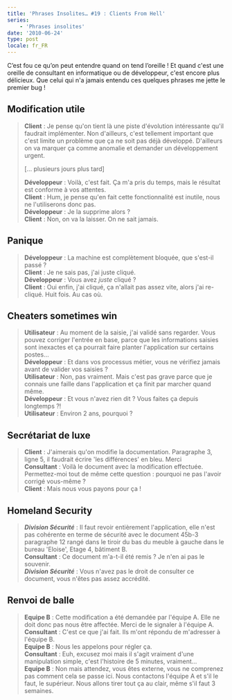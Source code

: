 ```yaml
---
title: 'Phrases Insolites… #19 : Clients From Hell'
series:
    - 'Phrases insolites'
date: '2010-06-24'
type: post
locale: fr_FR
---
```


C’est fou ce qu’on peut entendre quand on tend l’oreille&nbsp;! Et quand c'est une oreille de consultant en informatique ou de développeur, c'est encore plus délicieux. Que celui qui n'a jamais entendu ces quelques phrases me jette le premier bug&nbsp;!

<!-- more -->

## Modification utile

> **Client** : Je pense qu'on tient là une piste d'évolution intéressante qu'il faudrait implémenter. Non d'ailleurs, c'est tellement important que c'est limite un problème que ça ne soit pas déjà développé. D'ailleurs on va marquer ça comme anomalie et demander un développement urgent.
>
> [… plusieurs jours plus tard]
>
> **Développeur** : Voilà, c'est fait. Ça m'a pris du temps, mais le résultat est conforme à vos attentes.  
> **Client** : Hum, je pense qu'en fait cette fonctionnalité est inutile, nous ne l'utiliserons donc pas.  
> **Développeur** : Je la supprime alors&nbsp;?  
> **Client** : Non, on va la laisser. On ne sait jamais.

## Panique

> **Développeur** : La machine est complètement bloquée, que s'est-il passé&nbsp;?  
> **Client** : Je ne sais pas, j'ai juste cliqué.  
> **Développeur** : Vous avez _juste_ cliqué&nbsp;?  
> **Client** : Oui enfin, j'ai cliqué, ça n'allait pas assez vite, alors j'ai re-cliqué. Huit fois. Au cas où.

## Cheaters sometimes win

> **Utilisateur** : Au moment de la saisie, j'ai validé sans regarder. Vous pouvez corriger l'entrée en base, parce que les informations saisies sont inexactes et ça pourrait faire planter l'application sur certains postes…  
> **Développeur** : Et dans vos processus métier, vous ne vérifiez jamais avant de valider vos saisies&nbsp;?  
> **Utilisateur** : Non, pas vraiment. Mais c'est pas grave parce que je connais une faille dans l'application et ça finit par marcher quand même.  
> **Développeur** : Et vous n'avez rien dit ? Vous faites ça depuis longtemps&nbsp;?!  
> **Utilisateur** : Environ 2 ans, pourquoi&nbsp;?

## Secrétariat de luxe

> **Client** : J'aimerais qu'on modifie la documentation. Paragraphe 3, ligne 5, il faudrait écrire 'les différences' en bleu. Merci  
> **Consultant** : Voilà le document avec la modification effectuée. Permettez-moi tout de même cette question&nbsp;: pourquoi ne pas l'avoir corrigé vous-même&nbsp;?  
> **Client** : Mais nous vous payons pour ça&nbsp;!

## Homeland Security

> **_Division Sécurité_** : Il faut revoir entièrement l'application, elle n'est pas cohérente en terme de sécurité avec le document 45b-3 paragraphe 12 rangé dans le tiroir du bas du meuble à gauche dans le bureau 'Eloise', Etage 4, bâtiment B.  
> **Consultant** : Ce document m'a-t-il été remis&nbsp;? Je n'en ai pas le souvenir.  
> **_Division Sécurité_** : Vous n'avez pas le droit de consulter ce document, vous n'êtes pas assez accrédité.

## Renvoi de balle

> **Equipe B** : Cette modification a été demandée par l'équipe A. Elle ne doit donc pas nous être affectée. Merci de le signaler à l'équipe A.  
> **Consultant** : C'est ce que j'ai fait. Ils m'ont répondu de m'adresser à l'équipe B.  
> **Equipe B** : Nous les appelons pour régler ça.  
> **Consultant** : Euh, excusez moi mais il s'agit vraiment d'une manipulation simple, c'est l'histoire de 5 minutes, vraiment…  
> **Equipe B** : Non mais attendez, vous êtes externe, vous ne comprenez pas comment cela se passe ici. Nous contactons l'équipe A et s'il le faut, le supérieur. Nous allons tirer tout ça au clair, même s'il faut 3 semaines.
